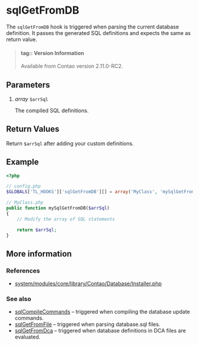# sqlGetFromDB

The `sqlGetFromDB` hook is triggered when parsing the current database
definition. It passes the generated SQL definitions and expects the same
as return value.

> #### tag:: Version Information 
> Available from Contao version 2.11.0-RC2.


## Parameters

1. *array* `$arrSql`

    The compiled SQL definitions.


## Return Values

Return `$arrSql` after adding your custom definitions.


## Example

```php
<?php

// config.php
$GLOBALS['TL_HOOKS']['sqlGetFromDB'][] = array('MyClass', 'mySqlGetFromDB');

// MyClass.php
public function mySqlGetFromDB($arrSql)
{
    // Modify the array of SQL statements

    return $arrSql;
}
```


## More information


### References

- [system/modules/core/library/Contao/Database/Installer.php](https://github.com/contao/core/blob/3.5.0/system/modules/core/library/Contao/Database/Installer.php#L535-L542)


### See also

- [sqlCompileCommands](sqlCompileCommands.md) – triggered when compiling the database update commands.
- [sqlGetFromFile](sqlGetFromFile.md) – triggered when parsing database.sql files.
- [sqlGetFromDca](sqlGetFromDca.md) – triggered when database definitions in DCA files are evaluated.
